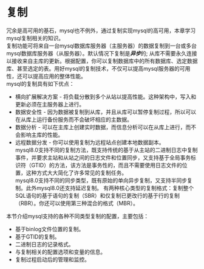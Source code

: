 # 复制
冗余是高可用的基石，mysql也不例外，通过复制实现mysql的高可用，本章学习mysql复制相关的知识。  
复制功能可将来自一台mysql数据库服务器（主服务器）的数据复制到一台或多台mysql数据库服务器（从服务器）。默认情况下复制是***异步***的; 从库不需要永久连接以接收来自主库的更新。根据配置，你可以复制数据库中的所有数据库、选定数据库、甚至选定的表。用好mysql的复制技术，不仅可以提高mysql服务器的可用性，还可以提高应用的整体性能。    
mysql的复制具有如下优点：  
 - 横向扩展解决方案 - 将负载分散到多个从站以提高性能。这种架构中，写入和更新必须在主服务器上进行。
 - 数据安全性 - 因为数据被复制到从库，并且从库可以暂停复制过程，所以可以在从库上运行备份服务而不会破坏相应的主数据。  
 - 数据分析 - 可以在主库上创建实时数据，而信息分析可以在从库上进行，而不会影响主库的性能。  
 - 远程数据分发 - 你可以使用复制为远程站点创建本地数据副本。  
mysql8.0支持不同的复制方法，既支持传统的基于从主站的二进制日志中复制事件，并要求主站和从站之间的日志文件和位置同步，又支持基于全局事务标识符（GTID）的方法，该方法是事务性的，而且不需要使用日志文件的位置，这种方式大大简化了许多常见的复制任务。  
mysql8.0支持不同的同步类型，既有原始的单向异步复制，又支持半同步复制。此外mysql8.0还支持延迟复制。
有两种核心类型的复制格式：复制整个SQL语句的基于语句的复制（SBR）和仅复制已更改行的基于行的复制（RBR）。你还可以使用第三种混合的格式（MBR）。  

本节介绍mysql支持的各种不同类型复制的配置，主要包括：  
 - 基于binlog文件位置的复制。  
 - 基于GTID的复制。  
 - 二进制日志的记录格式。  
 - 与复制相关的配置选项和变量的信息。  
 - 复制过程启动后的管理和监控。  

